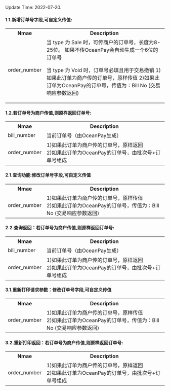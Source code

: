 Update Time: 2022-07-20.
<h4>1.1.新增订单号字段,可自定义传值:</h4>
<table>
  <tr>
    <th>Nmae</th>
    <th>Description</th>  
  </tr>
  <tr>
    <td>order_number</td>
    <td>当 type 为 Sale 时，可传商户的订单号，长度为8-25位。
如果不传OceanPay会自动生成一个6位的订单号

当 type 为 Void 时，订单号必填且用于交易撤销 
1)如果此订单为商户传的订单号，原样传值
2)如果此订单为OceanPay的订单号，传值为：Bill No (交易响应参数返回)</td>
  </tr>  
</table>

<h4>1.2.若订单号为商户传值,则原样返回订单号:</h4>
<table>
  <tr>
    <th>Nmae</th>
    <th>Description</th>  
  </tr>
  <tr>
    <td>bill_number</td>
    <td>当前订单号（由OceanPay生成）</td>
  </tr>
  <tr>
    <td>order_number</td>
    <td>1)如果此订单为商户传的订单号，原样返回<br>
2)如果此订单为OceanPay的订单号，由批次号+订单号组成</td>
  </tr> 
</table>

<h4>2.1.查询功能:修改订单号字段,可自定义传值</h4>
<table>
  <tr>
    <th>Nmae</th>
    <th>Description</th>  
  </tr>
  <tr>
    <td>order_number</td>
    <td>1)如果此订单为商户传的订单号，原样传值<br>
2)如果此订单为OceanPay的订单号，传值为：Bill No (交易响应参数返回)</td>
  </tr>  
</table>

<h4>2.2.查询返回：若订单号为商户传值,则原样返回订单号:</h4>
<table>
  <tr>
    <th>Nmae</th>
    <th>Description</th>  
  </tr>
  <tr>
    <td>bill_number</td>
    <td>当前订单号（由OceanPay生成）</td>
  </tr>
  <tr>
    <td>order_number</td>
    <td>1)如果此订单为商户传的订单号，原样返回<br>
2)如果此订单为OceanPay的订单号，由批次号+订单号组成</td>
  </tr>  
</table>

<h4>3.1.重新打印请求参数：修改订单号字段,可自定义传值</h4>
<table>
  <tr>
    <th>Nmae</th>
    <th>Description</th>  
  </tr>
  <tr>
    <td>order_number</td>
    <td>1)如果此订单为商户传的订单号，原样传值<br>
2)如果此订单为OceanPay的订单号，传值为：Bill No (交易响应参数返回)</td>
  </tr>
</table>

<h4>3.2.重新打印返回：若订单号为商户传值,则原样返回订单号:</h4>
<table>
  <tr>
    <th>Nmae</th>
    <th>Description</th>  
  </tr>
  <tr>
    <td>order_number</td>
    <td>1)如果此订单为商户传的订单号，原样返回<br>
2)如果此订单为OceanPay的订单号，由批次号+订单号组成</td>
  </tr>  
</table>

